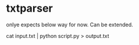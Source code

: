 # txtparser

onlye expects below way for now. Can be extended.

cat input.txt | python script.py > output.txt
